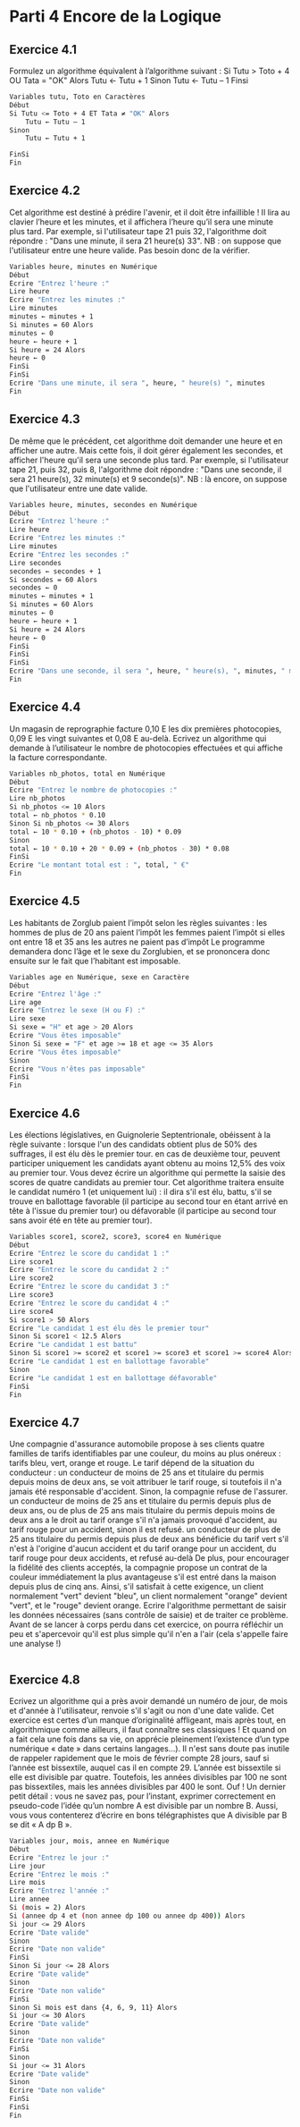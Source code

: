 # Parti 4 Encore de la Logique
## Exercice 4.1
Formulez un algorithme équivalent à l’algorithme suivant :
Si Tutu > Toto + 4 OU Tata = "OK" Alors
  Tutu ← Tutu + 1
Sinon
  Tutu ← Tutu – 1
Finsi
```sh
Variables tutu, Toto en Caractères
Début
Si Tutu <= Toto + 4 ET Tata ≠ "OK" Alors
    Tutu ← Tutu – 1
Sinon
    Tutu ← Tutu + 1

FinSi
Fin
```

## Exercice 4.2
Cet algorithme est destiné à prédire l'avenir, et il doit être infaillible !
Il lira au clavier l’heure et les minutes, et il affichera l’heure qu’il sera une minute plus tard. Par exemple, si l'utilisateur tape 21 puis 32, l'algorithme doit répondre :
"Dans une minute, il sera 21 heure(s) 33".
NB : on suppose que l'utilisateur entre une heure valide. Pas besoin donc de la vérifier.
```sh
Variables heure, minutes en Numérique
Début
Ecrire "Entrez l'heure :"
Lire heure
Ecrire "Entrez les minutes :"
Lire minutes
minutes ← minutes + 1
Si minutes = 60 Alors
minutes ← 0
heure ← heure + 1
Si heure = 24 Alors
heure ← 0
FinSi
FinSi
Ecrire "Dans une minute, il sera ", heure, " heure(s) ", minutes
Fin

```

## Exercice 4.3
De même que le précédent, cet algorithme doit demander une heure et en afficher une autre. Mais cette fois, il doit gérer également les secondes, et afficher l'heure qu'il sera une seconde plus tard.
Par exemple, si l'utilisateur tape 21, puis 32, puis 8, l'algorithme doit répondre : "Dans une seconde, il sera 21 heure(s), 32 minute(s) et 9 seconde(s)".
NB : là encore, on suppose que l'utilisateur entre une date valide.



```sh
Variables heure, minutes, secondes en Numérique
Début
Ecrire "Entrez l'heure :"
Lire heure
Ecrire "Entrez les minutes :"
Lire minutes
Ecrire "Entrez les secondes :"
Lire secondes
secondes ← secondes + 1
Si secondes = 60 Alors
secondes ← 0
minutes ← minutes + 1
Si minutes = 60 Alors
minutes ← 0
heure ← heure + 1
Si heure = 24 Alors
heure ← 0
FinSi
FinSi
FinSi
Ecrire "Dans une seconde, il sera ", heure, " heure(s), ", minutes, " minute(s) et ", secondes, " seconde(s)"
Fin

```

## Exercice 4.4
Un magasin de reprographie facture 0,10 E les dix premières photocopies, 0,09 E les vingt suivantes et 0,08 E au-delà. Ecrivez un algorithme qui demande à l’utilisateur le nombre de photocopies effectuées et qui affiche la facture correspondante.
```sh
Variables nb_photos, total en Numérique
Début
Ecrire "Entrez le nombre de photocopies :"
Lire nb_photos
Si nb_photos <= 10 Alors
total ← nb_photos * 0.10
Sinon Si nb_photos <= 30 Alors
total ← 10 * 0.10 + (nb_photos - 10) * 0.09
Sinon
total ← 10 * 0.10 + 20 * 0.09 + (nb_photos - 30) * 0.08
FinSi
Ecrire "Le montant total est : ", total, " €"
Fin

```

## Exercice 4.5
Les habitants de Zorglub paient l’impôt selon les règles suivantes :
les hommes de plus de 20 ans paient l’impôt
les femmes paient l’impôt si elles ont entre 18 et 35 ans
les autres ne paient pas d’impôt
Le programme demandera donc l’âge et le sexe du Zorglubien, et se prononcera donc ensuite sur le fait que l’habitant est imposable.
```sh
Variables age en Numérique, sexe en Caractère
Début
Ecrire "Entrez l'âge :"
Lire age
Ecrire "Entrez le sexe (H ou F) :"
Lire sexe
Si sexe = "H" et age > 20 Alors
Ecrire "Vous êtes imposable"
Sinon Si sexe = "F" et age >= 18 et age <= 35 Alors
Ecrire "Vous êtes imposable"
Sinon
Ecrire "Vous n'êtes pas imposable"
FinSi
Fin

```

## Exercice 4.6
Les élections législatives, en Guignolerie Septentrionale, obéissent à la règle suivante :
lorsque l'un des candidats obtient plus de 50% des suffrages, il est élu dès le premier tour.
en cas de deuxième tour, peuvent participer uniquement les candidats ayant obtenu au moins 12,5% des voix au premier tour.
Vous devez écrire un algorithme qui permette la saisie des scores de quatre candidats au premier tour. Cet algorithme traitera ensuite le candidat numéro 1 (et uniquement lui) : il dira s'il est élu, battu, s'il se trouve en ballottage favorable (il participe au second tour en étant arrivé en tête à l'issue du premier tour) ou défavorable (il participe au second tour sans avoir été en tête au premier tour).
```sh
Variables score1, score2, score3, score4 en Numérique
Début
Ecrire "Entrez le score du candidat 1 :"
Lire score1
Ecrire "Entrez le score du candidat 2 :"
Lire score2
Ecrire "Entrez le score du candidat 3 :"
Lire score3
Ecrire "Entrez le score du candidat 4 :"
Lire score4
Si score1 > 50 Alors
Ecrire "Le candidat 1 est élu dès le premier tour"
Sinon Si score1 < 12.5 Alors
Ecrire "Le candidat 1 est battu"
Sinon Si score1 >= score2 et score1 >= score3 et score1 >= score4 Alors
Ecrire "Le candidat 1 est en ballottage favorable"
Sinon
Ecrire "Le candidat 1 est en ballottage défavorable"
FinSi
Fin

```

## Exercice 4.7
Une compagnie d'assurance automobile propose à ses clients quatre familles de tarifs identifiables par une couleur, du moins au plus onéreux : tarifs bleu, vert, orange et rouge. Le tarif dépend de la situation du conducteur :
un conducteur de moins de 25 ans et titulaire du permis depuis moins de deux ans, se voit attribuer le tarif rouge, si toutefois il n'a jamais été responsable d'accident. Sinon, la compagnie refuse de l'assurer.
un conducteur de moins de 25 ans et titulaire du permis depuis plus de deux ans, ou de plus de 25 ans mais titulaire du permis depuis moins de deux ans a le droit au tarif orange s'il n'a jamais provoqué d'accident, au tarif rouge pour un accident, sinon il est refusé.
un conducteur de plus de 25 ans titulaire du permis depuis plus de deux ans bénéficie du tarif vert s'il n'est à l'origine d'aucun accident et du tarif orange pour un accident, du tarif rouge pour deux accidents, et refusé au-delà
De plus, pour encourager la fidélité des clients acceptés, la compagnie propose un contrat de la couleur immédiatement la plus avantageuse s'il est entré dans la maison depuis plus de cinq ans. Ainsi, s'il satisfait à cette exigence, un client normalement "vert" devient "bleu", un client normalement "orange" devient "vert", et le "rouge" devient orange.
Ecrire l'algorithme permettant de saisir les données nécessaires (sans contrôle de saisie) et de traiter ce problème. Avant de se lancer à corps perdu dans cet exercice, on pourra réfléchir un peu et s'apercevoir qu'il est plus simple qu'il n'en a l'air (cela s'appelle faire une analyse !)
```sh


```

## Exercice 4.8
Ecrivez un algorithme qui a près avoir demandé un numéro de jour, de mois et d'année à l'utilisateur, renvoie s'il s'agit ou non d'une date valide.
Cet exercice est certes d’un manque d’originalité affligeant, mais après tout, en algorithmique comme ailleurs, il faut connaître ses classiques ! Et quand on a fait cela une fois dans sa vie, on apprécie pleinement l’existence d’un type numérique « date » dans certains langages…).
Il n'est sans doute pas inutile de rappeler rapidement que le mois de février compte 28 jours, sauf si l’année est bissextile, auquel cas il en compte 29. L’année est bissextile si elle est divisible par quatre. Toutefois, les années divisibles par 100 ne sont pas bissextiles, mais les années divisibles par 400 le sont. Ouf !
Un dernier petit détail : vous ne savez pas, pour l’instant, exprimer correctement en pseudo-code l’idée qu’un nombre A est divisible par un nombre B. Aussi, vous vous contenterez d’écrire en bons télégraphistes que A divisible par B se dit « A dp B ».

```sh
Variables jour, mois, annee en Numérique
Début
Ecrire "Entrez le jour :"
Lire jour
Ecrire "Entrez le mois :"
Lire mois
Ecrire "Entrez l'année :"
Lire annee
Si (mois = 2) Alors
Si (annee dp 4 et (non annee dp 100 ou annee dp 400)) Alors
Si jour <= 29 Alors
Ecrire "Date valide"
Sinon
Ecrire "Date non valide"
FinSi
Sinon Si jour <= 28 Alors
Ecrire "Date valide"
Sinon
Ecrire "Date non valide"
FinSi
Sinon Si mois est dans {4, 6, 9, 11} Alors
Si jour <= 30 Alors
Ecrire "Date valide"
Sinon
Ecrire "Date non valide"
FinSi
Sinon
Si jour <= 31 Alors
Ecrire "Date valide"
Sinon
Ecrire "Date non valide"
FinSi
FinSi
Fin

```